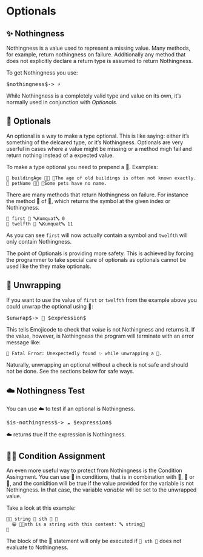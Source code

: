# Optionals

## ✨ Nothingness

Nothingness is a value used to represent a missing value. Many methods, for
example, return nothingness on failure. Additionally any method that does not
explicitly declare a return type is assumed to return Nothingness.

To get Nothingness you use:

<pre class="syntax">
$nothingness$-> ⚡️
</pre>

While Nothingness is a completely valid type and value on its own, it’s normally
used in conjunction with *Optionals*.

## 🍬 Optionals

An optional is a way to make a type optional. This is like saying: either it’s
something of the delcared type, or it’s Nothingness. Optionals are very userful
in cases where a value might be missing or a method migh fail and return nothing
instead of a expected value.

To make a type optional you need to prepend a 🍬. Examples:

```
🍰 buildingAge 🍬🚂 👴The age of old buildings is often not known exactly.
🍰 petName 🍬🔡 👴Some pets have no name.
```

There are many methods that return Nothingness on failure. For instance the
method 🔬 of 🔡, which returns the symbol at the given index or Nothingness.

```
🍦 first 🔬 🔤Kumquat🔤 0
🍦 twelfth 🔬 🔤Kumquat🔤 11
```

As you can see `first` will now actually contain a symbol and `twelfth` will
only contain Nothingness.

The point of Optionals is providing more safety. This is achieved by forcing
the programmer to take special care of optionals as optionals cannot be used
like the they make optionals.

## 🍺 Unwrapping

If you want to use the value of `first` or `twelfth` from the example above
you could unwrap the optional using 🍺:

<pre class="syntax">
$unwrap$-> 🍺 $expression$
</pre>

This tells Emojicode to check that *value* is not Nothingness and
returns it. If the value, however, is Nothingness the program will terminate
with an error message like:

```
🚨 Fatal Error: Unexpectedly found ✨ while unwrapping a 🍬.
```

Naturally, unwrapping an optional without a check is not safe and should not
be done. See the sections below for safe ways.

## ☁️ Nothingness Test

You can use ☁️ to test if an optional is Nothingness.

<pre class="syntax">
$is-nothingness$-> ☁️ $expression$
</pre>

☁️ returns true if the expression is Nothingness.

## 🍊🍦 Condition Assignment

An even more useful way to protect from Nothingness is the Condition Assingment.
You can use 🍦 in conditions, that is in combination with 🍊, 🍋 or 🔁, and the
conidition will be true if the value provided for the variable is not
Nothingness. In that case, the variable *variable* will be set to the unwrapped
value.

Take a look at this example:

```
🍊🍦 string 🔲 sth 🔡 🍇
  😀 🍪🔤sth is a string with this content: 🔤 string🍪
🍉
```

The block of the 🍊 statement will only be executed if `🔲 sth 🔡` does not
evaluate to Nothingness.
